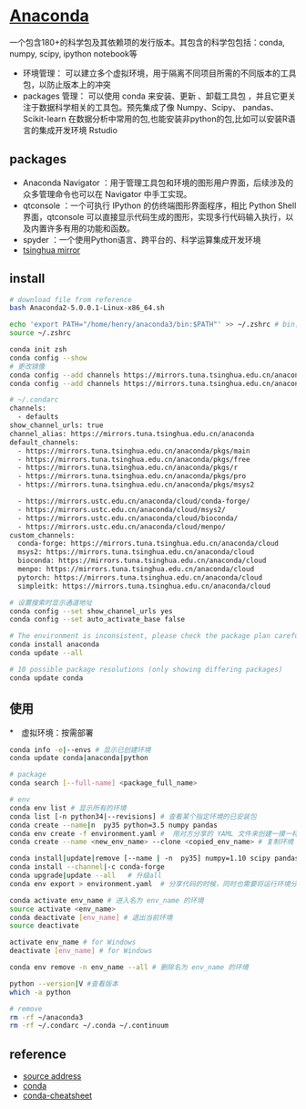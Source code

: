 # [Anaconda](https://www.anaconda.com/download/)

一个包含180+的科学包及其依赖项的发行版本。其包含的科学包包括：conda, numpy, scipy, ipython notebook等

* 环境管理： 可以建立多个虚拟环境，用于隔离不同项目所需的不同版本的工具包，以防止版本上的冲突
* packages 管理： 可以使用 conda 来安装、更新 、卸载工具包 ，并且它更关注于数据科学相关的工具包。预先集成了像 Numpy、Scipy、 pandas、Scikit-learn 在数据分析中常用的包,也能安装非python的包,比如可以安装R语言的集成开发环境 Rstudio

## packages

* Anaconda Navigator ：用于管理工具包和环境的图形用户界面，后续涉及的众多管理命令也可以在 Navigator 中手工实现。
* qtconsole ：一个可执行 IPython 的仿终端图形界面程序，相比 Python Shell 界面，qtconsole 可以直接显示代码生成的图形，实现多行代码输入执行，以及内置许多有用的功能和函数。
* spyder ：一个使用Python语言、跨平台的、科学运算集成开发环境
* [tsinghua mirror](https://mirrors.tuna.tsinghua.edu.cn/help/anaconda/)

## install

```sh
# download file from reference
bash Anaconda2-5.0.0.1-Linux-x86_64.sh

echo 'export PATH="/home/henry/anaconda3/bin:$PATH"' >> ~/.zshrc # bin目录加入PATH: ~/.bashrc /etc/profile 系统变量PATH
source ~/.zshrc

conda init zsh
conda config --show
# 更改镜像
conda config --add channels https://mirrors.tuna.tsinghua.edu.cn/anaconda/pkgs/free/
conda config --add channels https://mirrors.tuna.tsinghua.edu.cn/anaconda/pkgs/main/

# ~/.condarc
channels:
  - defaults
show_channel_urls: true
channel_alias: https://mirrors.tuna.tsinghua.edu.cn/anaconda
default_channels:
  - https://mirrors.tuna.tsinghua.edu.cn/anaconda/pkgs/main
  - https://mirrors.tuna.tsinghua.edu.cn/anaconda/pkgs/free
  - https://mirrors.tuna.tsinghua.edu.cn/anaconda/pkgs/r
  - https://mirrors.tuna.tsinghua.edu.cn/anaconda/pkgs/pro
  - https://mirrors.tuna.tsinghua.edu.cn/anaconda/pkgs/msys2

  - https://mirrors.ustc.edu.cn/anaconda/cloud/conda-forge/
  - https://mirrors.ustc.edu.cn/anaconda/cloud/msys2/
  - https://mirrors.ustc.edu.cn/anaconda/cloud/bioconda/
  - https://mirrors.ustc.edu.cn/anaconda/cloud/menpo/
custom_channels:
  conda-forge: https://mirrors.tuna.tsinghua.edu.cn/anaconda/cloud
  msys2: https://mirrors.tuna.tsinghua.edu.cn/anaconda/cloud
  bioconda: https://mirrors.tuna.tsinghua.edu.cn/anaconda/cloud
  menpo: https://mirrors.tuna.tsinghua.edu.cn/anaconda/cloud
  pytorch: https://mirrors.tuna.tsinghua.edu.cn/anaconda/cloud
  simpleitk: https://mirrors.tuna.tsinghua.edu.cn/anaconda/cloud

# 设置搜索时显示通道地址
conda config --set show_channel_urls yes
conda config --set auto_activate_base false

# The environment is inconsistent, please check the package plan carefully
conda install anaconda
conda update --all

# 10 possible package resolutions (only showing differing packages)
conda update conda
```

## 使用

*　虚拟环境：按需部署

```sh
conda info -e|--envs # 显示已创建环境
conda update conda|anaconda|python

# package
conda search [--full-name] <package_full_name>

# env
conda env list # 显示所有的环境
conda list [-n python34|--revisions] # 查看某个指定环境的已安装包
conda create --name|n  py35 python=3.5 numpy pandas
conda env create -f environment.yaml #  用对方分享的 YAML 文件来创建一摸一样的运行环境。
conda create --name <new_env_name> --clone <copied_env_name> # 复制环境

conda install|update|remove [--name | -n  py35] numpy=1.10 scipy pandas
conda install --channel|-c conda-forge
conda upgrade|update --all   # 升级all
conda env export > environment.yaml  # 分享代码的时候，同时也需要将运行环境分享给大家，执行如下命令可以将当前环境下的 package 信息存入名为 environment 的 YAML 文件中

conda activate env_name # 进入名为 env_name 的环境
source activate <env_name>
conda deactivate [env_name] # 退出当前环境
source deactivate

activate env_name # for Windows
deactivate [env_name] # for Windows

conda env remove -n env_name --all # 删除名为 env_name 的环境

python --version|V #查看版本
which -a python

# remove
rm -rf ~/anaconda3
rm -rf ~/.condarc ~/.conda ~/.continuum
```

## reference

* [source address](https://repo.continuum.io/archive/index.html)
* [conda](https://conda.io/docs/index.html)
* [conda-cheatsheet](https://conda.io/docs/_downloads/conda-cheatsheet.pdf)
